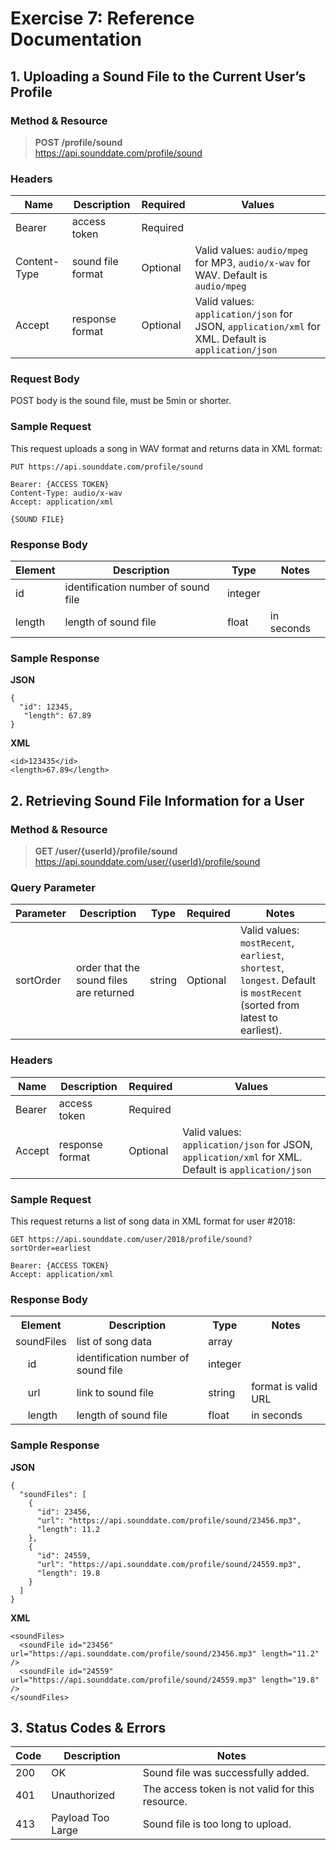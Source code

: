 # Exercise 7: Reference Documentation

## 1. Uploading a Sound File to the Current User’s Profile

### Method & Resource
> **POST /profile/sound**  
> https://api.sounddate.com/profile/sound

### Headers
**Name** | **Description** | **Required** | **Values**
--- | --- | --- | ---
Bearer | access token | Required | 
Content-Type | sound file format | Optional | Valid values: `audio/mpeg` for MP3, `audio/x-wav` for WAV.  Default is `audio/mpeg`
Accept | response format | Optional | Valid values: `application/json` for JSON, `application/xml` for XML.  Default is `application/json`

### Request Body
POST body is the sound file, must be 5min or shorter.

### Sample Request
This request uploads a song in WAV format and returns data in XML format:
```
PUT https://api.sounddate.com/profile/sound

Bearer: {ACCESS TOKEN}
Content-Type: audio/x-wav
Accept: application/xml

{SOUND FILE}
```

### Response Body
**Element** | **Description** | **Type** | **Notes**
--- | --- | --- | ---
id | identification number of sound file | integer | 
length | length of sound file | float | in seconds

### Sample Response
**JSON**
```
{
  "id": 12345,
   "length": 67.89
}
```

**XML**
```
<id>123435</id>
<length>67.89</length>
```


## 2. Retrieving Sound File Information for a User

### Method & Resource
> **GET /user/{userId}/profile/sound**  
> https://api.sounddate.com/user/{userId}/profile/sound

### Query Parameter
**Parameter** | **Description** | **Type** | **Required** | **Notes**
--- | --- | --- | --- | ---
sortOrder | order that the sound files are returned | string | Optional | Valid values: `mostRecent`, `earliest`, `shortest`, `longest`.  Default is `mostRecent` (sorted from latest to earliest).

### Headers
**Name** | **Description** | **Required** | **Values**
--- | --- | --- | ---
Bearer | access token | Required | 
Accept | response format | Optional | Valid values: `application/json` for JSON, `application/xml` for XML.  Default is `application/json`

### Sample Request
This request returns a list of song data in XML format for user #2018:
```
GET https://api.sounddate.com/user/2018/profile/sound?sortOrder=earliest

Bearer: {ACCESS TOKEN}
Accept: application/xml
```

### Response Body
<table>
  <tr>
    <th colspan="2"><b>Element</b></th>
    <th><b>Description</b></th>
    <th><b>Type</b></th>
    <th><b>Notes</b></th>
  </tr>
  <tr>
    <td colspan="2">soundFiles</td>
    <td>list of song data</td>
    <td>array</td>
    <td></td>
  </tr>
  <tr>
    <td></td>
    <td>id</td>
    <td>identification number of sound file</td>
    <td>integer</td>
    <td></td>
  </tr>
  <tr>
    <td></td>
    <td>url</td>
    <td>link to sound file</td>
    <td>string</td>
    <td>format is valid URL</td>
  </tr>
  <tr>
    <td></td>
    <td>length</td>
    <td>length of sound file</td>
    <td>float</td>
    <td>in seconds</td>
  </tr>  
</table>

### Sample Response
**JSON**
```
{
  "soundFiles": [
    {
      "id": 23456,
      "url": "https://api.sounddate.com/profile/sound/23456.mp3",
      "length": 11.2
    },
    {
      "id": 24559,
      "url": "https://api.sounddate.com/profile/sound/24559.mp3",
      "length": 19.8
    }
  ]
}
```

**XML**
```
<soundFiles>
  <soundFile id="23456" url="https://api.sounddate.com/profile/sound/23456.mp3" length="11.2" />
  <soundFile id="24559" url="https://api.sounddate.com/profile/sound/24559.mp3" length="19.8" />
</soundFiles>
```

## 3. Status Codes & Errors
**Code** | **Description** | **Notes**
--- | --- | ---
200 | OK | Sound file was successfully added.
401 | Unauthorized | The access token is not valid for this resource.
413 |  Payload Too Large | Sound file is too long to upload.
